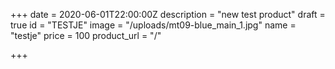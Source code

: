 +++
date = 2020-06-01T22:00:00Z
description = "new test product"
draft = true
id = "TESTJE"
image = "/uploads/mt09-blue_main_1.jpg"
name = "testje"
price = 100
product_url = "/"

+++

